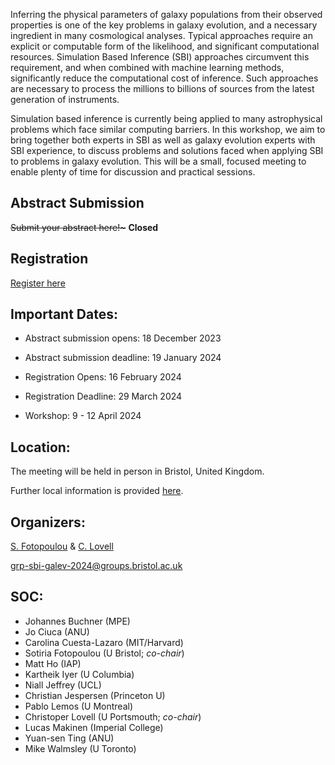 Inferring the physical parameters of galaxy populations from their observed properties is one of the key problems in galaxy evolution, and a necessary ingredient in many cosmological analyses. Typical approaches require an explicit or computable form of the likelihood, and significant computational resources. Simulation Based Inference (SBI) approaches circumvent this requirement, and when combined with machine learning methods, significantly reduce the computational cost of inference. Such approaches are necessary to process the millions to billions of sources from the latest generation of instruments. 

Simulation based inference is currently being applied to many astrophysical problems which face similar computing barriers. In this workshop, we aim to bring together both experts in SBI as well as galaxy evolution experts with SBI experience, to discuss problems and solutions faced when applying SBI to problems in galaxy evolution. This will be a small, focused meeting to enable plenty of time for discussion and practical sessions.

## Abstract Submission

<s>Submit your abstract here!~</s> **Closed**

## Registration

[Register here](https://shop.bris.ac.uk/conferences-and-events/school-of-physics/sbi-workshops/simulation-based-inference-for-galaxy-evolution-2024)

## Important Dates:

- Abstract submission opens: 18 December 2023

- Abstract submission deadline: 19 January 2024

- Registration Opens: 16 February 2024

- Registration Deadline: 29 March 2024

- Workshop: 9 - 12 April 2024

## Location: 
The meeting will be held in person in Bristol, United Kingdom.

Further local information is provided [here](https://github.com/sbi-galev/2024/blob/main/local_info.md).

## Organizers: 
[S. Fotopoulou](https://www.sotiriafotopoulou.com) & [C. Lovell](http://www.christopherlovell.co.uk)

grp-sbi-galev-2024@groups.bristol.ac.uk

## SOC: 
* Johannes Buchner (MPE)
* Jo Ciuca (ANU)
* Carolina Cuesta-Lazaro (MIT/Harvard)
* Sotiria Fotopoulou (U Bristol; *co-chair*)
* Matt Ho (IAP)
* Kartheik Iyer (U Columbia)
* Niall Jeffrey (UCL)
* Christian Jespersen (Princeton U)
* Pablo Lemos (U Montreal)
* Christoper Lovell (U Portsmouth; *co-chair*)
* Lucas Makinen (Imperial College)
* Yuan-sen Ting (ANU)
* Mike Walmsley (U Toronto)

